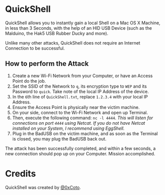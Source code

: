 # QuickShell

QuickShell allows you to instantly gain a local Shell on a Mac OS X Machine, in less than 3 Seconds, with the help of an HID USB Device (such as the Malduino, the Hak5 USB Rubber Ducky and more).

Unlike many other attacks, QuickShell does not require an Internet Connection to be successful.

## How to perform the Attack
1. Create a new Wi-Fi Network from your Computer, or have an Access Point do the job.
2. Set the SSID of the Network to `q`, its encryption type to `WEP` and its Password to `quick`. Take note of the local IP Address of the device.
3. In the `6`th line of `QuickShell.txt`, replace `1.2.3.4` with your local IP Address.
4. Ensure the Access Point is physically near the victim machine.
5. On your side, connect to the Wi-Fi Network and open up Terminal.
6. Then, execute the following command: `nc -l 4444`. *This will listen for connections on port `4444` using Netcat. If you do not have Netcat installed on your System, I recommend using EggShell.*
7. Plug in the BadUSB on the victim machine, and as soon as the Terminal is closed, you may plug the BadUSB back out.

The attack has been successfully completed, and within a few seconds, a new connection should pop up on your Computer. Mission accomplished.

# Credits
QuickShell was created by [@0xCoto](https://github.com/0xCoto).
